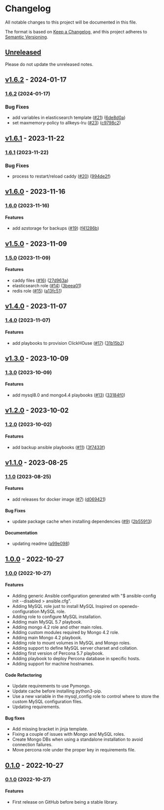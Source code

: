 # Changelog

All notable changes to this project will be documented in this file.

The format is based on [Keep a Changelog](https://keepachangelog.com/en/1.0.0/),
and this project adheres to [Semantic Versioning](https://semver.org/spec/v2.0.0.html).

## [Unreleased](https://github.com/eduNEXT/atlas-ansible-utils/compare/v1.6.2...HEAD)

Please do not update the unreleased notes.

<!-- Content should be placed here -->
## [v1.6.2](https://github.com/eduNEXT/atlas-ansible-utils/compare/v1.6.1...v1.6.2) - 2024-01-17

### [1.6.2](https://github.com/eduNEXT/atlas-ansible-utils/compare/v1.6.1...v1.6.2) (2024-01-17)

### Bug Fixes

- add variables in elasticsearch template ([#21](https://github.com/eduNEXT/atlas-ansible-utils/issues/21)) ([6de8d0a](https://github.com/eduNEXT/atlas-ansible-utils/commit/6de8d0aec593f647cf6f9fd3b807fe1b05105491))
- set maxmemory-policy to allkeys-lru ([#23](https://github.com/eduNEXT/atlas-ansible-utils/issues/23)) ([c9798c2](https://github.com/eduNEXT/atlas-ansible-utils/commit/c9798c20a126ce47b8a0790390fdb8ec7ba3bf5e))

## [v1.6.1](https://github.com/eduNEXT/atlas-ansible-utils/compare/v1.6.0...v1.6.1) - 2023-11-22

### [1.6.1](https://github.com/eduNEXT/atlas-ansible-utils/compare/v1.6.0...v1.6.1) (2023-11-22)

### Bug Fixes

- process to restart/reload caddy ([#20](https://github.com/eduNEXT/atlas-ansible-utils/issues/20)) ([994de2f](https://github.com/eduNEXT/atlas-ansible-utils/commit/994de2f326faa177b84a3cdd0db62019458e2db8))

## [v1.6.0](https://github.com/eduNEXT/atlas-ansible-utils/compare/v1.5.0...v1.6.0) - 2023-11-16

### [1.6.0](https://github.com/eduNEXT/atlas-ansible-utils/compare/v1.5.0...v1.6.0) (2023-11-16)

#### Features

- add azstorage for backups ([#19](https://github.com/eduNEXT/atlas-ansible-utils/issues/19)) ([f41286b](https://github.com/eduNEXT/atlas-ansible-utils/commit/f41286bb023fd048d0e21eea64d4f0781ce7c5d3))

## [v1.5.0](https://github.com/eduNEXT/atlas-ansible-utils/compare/v1.4.0...v1.5.0) - 2023-11-09

### [1.5.0](https://github.com/eduNEXT/atlas-ansible-utils/compare/v1.4.0...v1.5.0) (2023-11-09)

#### Features

- caddy files ([#16](https://github.com/eduNEXT/atlas-ansible-utils/issues/16)) ([27d963a](https://github.com/eduNEXT/atlas-ansible-utils/commit/27d963a3e6cf33b8ee088faf1a34e0e4489d0df7))
- elasticsearch role ([#14](https://github.com/eduNEXT/atlas-ansible-utils/issues/14)) ([3beea01](https://github.com/eduNEXT/atlas-ansible-utils/commit/3beea01bdee0faf5ed24dba37c273b394cddf50e))
- redis role ([#15](https://github.com/eduNEXT/atlas-ansible-utils/issues/15)) ([a13fc51](https://github.com/eduNEXT/atlas-ansible-utils/commit/a13fc51946e8c91ce6f82b7d094abab5bc9a91fd))

## [v1.4.0](https://github.com/eduNEXT/atlas-ansible-utils/compare/v1.3.0...v1.4.0) - 2023-11-07

### [1.4.0](https://github.com/eduNEXT/atlas-ansible-utils/compare/v1.3.0...v1.4.0) (2023-11-07)

#### Features

- add playbooks to provision ClickHOuse ([#17](https://github.com/eduNEXT/atlas-ansible-utils/issues/17)) ([31b15b2](https://github.com/eduNEXT/atlas-ansible-utils/commit/31b15b21a10170099cd10a52ac453471d539fdb3))

## [v1.3.0](https://github.com/eduNEXT/atlas-ansible-utils/compare/v1.2.0...v1.3.0) - 2023-10-09

### [1.3.0](https://github.com/eduNEXT/atlas-ansible-utils/compare/v1.2.0...v1.3.0) (2023-10-09)

#### Features

- add mysql8.0 and mongo4.4 playbooks ([#13](https://github.com/eduNEXT/atlas-ansible-utils/issues/13)) ([33184f0](https://github.com/eduNEXT/atlas-ansible-utils/commit/33184f01195b91202ae858b39d4a2dff5b751545))

## [v1.2.0](https://github.com/eduNEXT/atlas-ansible-utils/compare/v1.1.0...v1.2.0) - 2023-10-02

### [1.2.0](https://github.com/eduNEXT/atlas-ansible-utils/compare/v1.1.0...v1.2.0) (2023-10-02)

#### Features

- add backup ansible playbooks ([#11](https://github.com/eduNEXT/atlas-ansible-utils/issues/11)) ([3f7433f](https://github.com/eduNEXT/atlas-ansible-utils/commit/3f7433f7c7aba0aeb1573d7e8d8164bf8a0d0104))

## [v1.1.0](https://github.com/eduNEXT/atlas-ansible-utils/compare/1.0.0...v1.1.0) - 2023-08-25

### [1.1.0](https://github.com/eduNEXT/atlas-ansible-utils/compare/v1.0.0...v1.1.0) (2023-08-25)

#### Features

- add releases for docker image ([#7](https://github.com/eduNEXT/atlas-ansible-utils/issues/7)) ([d069421](https://github.com/eduNEXT/atlas-ansible-utils/commit/d069421a78e7beb85ef3227e2ad880f146cbe139))

#### Bug Fixes

- update package cache when installing dependencies ([#9](https://github.com/eduNEXT/atlas-ansible-utils/issues/9)) ([2b55913](https://github.com/eduNEXT/atlas-ansible-utils/commit/2b559130fb5559ca744b2e8f15b98170a394c55f))

#### Documentation

- updating readme ([a99e098](https://github.com/eduNEXT/atlas-ansible-utils/commit/a99e098773cfc0de21cf75f25c17133547da926a))

## [1.0.0](https://github.com/eduNEXT/atlas-ansible-utils/compare/0.1.0...1.0.0) - 2022-10-27

### [1.0.0](https://github.com/eduNEXT/atlas-ansible-utils/compare/0.1.0...1.0.0) (2022-10-27)

#### Features

- Adding generic Ansible configuration generated with "$ ansible-config init --disabled > ansible.cfg".
- Adding MySQL role just to install MySQL Inspired on openedx-configuration MySQL role.
- Adding role to configure MySQL installation.
- Adding main MySQL 5.7 playbook.
- Adding mongo 4.2 role and other main roles.
- Adding custom modules required by Mongo 4.2 role.
- Adding main Mongo 4.2 playbook.
- Adding role to mount volumes in MySQL and Mongo roles.
- Adding support to define MySQL server charset and collation.
- Adding first version of Percona 5.7 playbook.
- Adding playbook to deploy Percona database in specific hosts.
- Adding support for machine hostnames.

#### Code Refactoring

- Update requirements to use Pymongo.
- Update cache before installing python3-pip.
- Use a new variable in the mysql_config role to control where to store the custom MySQL configuration files.
- Updating requirements.

#### Bug fixes

- Add missing bracket in jinja template.
- Fixing a couple of issues with Mongo and MySQL roles.
- Create Mongo DBs when using a standalone installation to avoid connection failures.
- Move percona role under the proper key in requirements file.

## [0.1.0](https://github.com/eduNEXT/atlas-ansible-utils/commits/0.1.0) - 2022-10-27

### [0.1.0](https://github.com/eduNEXT/atlas-ansible-utils/commits/0.1.0) (2022-10-27)

#### Features

- First release on GitHub before being a stable library.
